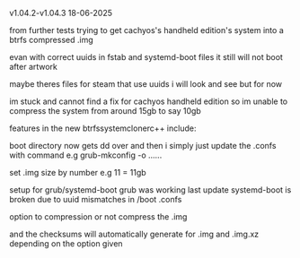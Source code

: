 
v1.04.2-v1.04.3 18-06-2025 

from further tests trying to get cachyos's handheld edition's system into a btrfs compressed .img

evan with correct uuids in fstab and systemd-boot files it still will not boot after artwork

maybe theres files for steam that use uuids i will look and see but for now 

im stuck and cannot find a fix for cachyos handheld edition so im unable to compress the system from around 15gb to say 10gb

features in the new btrfssystemclonerc++ include:

boot directory now gets dd over and then i simply just update the .confs with command e.g grub-mkconfig -o ......

set .img size by number e.g 11 = 11gb

setup for grub/systemd-boot grub was working last update systemd-boot is broken due to uuid mismatches in /boot .confs

option to compression or not compress the .img

and the checksums will automatically generate for .img and .img.xz depending on the option given
